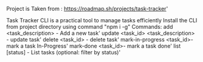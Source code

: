 Project is Taken from : https://roadmap.sh/projects/task-tracker'

Task Tracker CLI is a practical tool to manage tasks efficiently
Install the CLI from project directory using command "npm i -g"
Commands:
     add <task_description> - Add a new task'
     update <task_id> <task_description> - update task'
     delete <task_id> - delete task'
     mark-in-progress <task_id>- mark a task In-Progress'
     mark-done <task_id>- mark a task done'
     list [status] - List tasks (optional: filter by status)'
